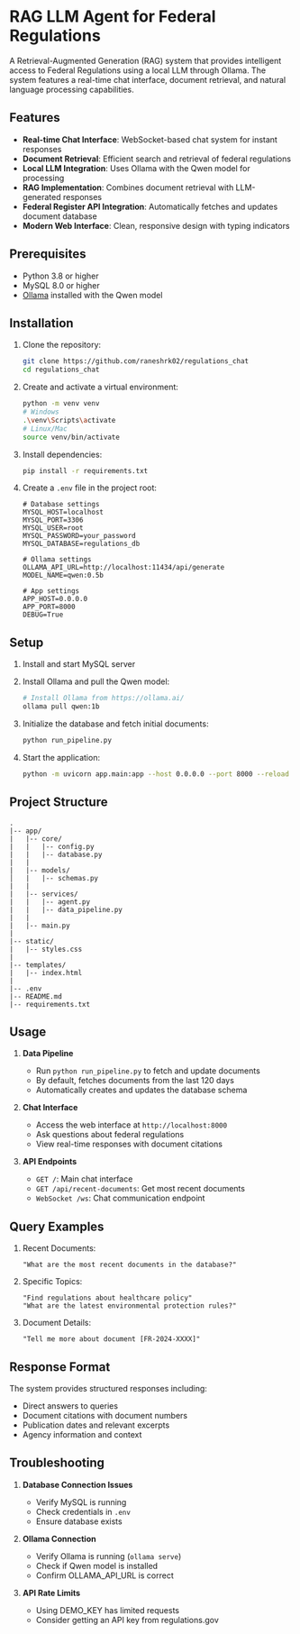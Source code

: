 # RAG LLM Agent for Federal Regulations

A Retrieval-Augmented Generation (RAG) system that provides intelligent access to Federal Regulations using a local LLM through Ollama. The system features a real-time chat interface, document retrieval, and natural language processing capabilities.

## Features

- **Real-time Chat Interface**: WebSocket-based chat system for instant responses
- **Document Retrieval**: Efficient search and retrieval of federal regulations
- **Local LLM Integration**: Uses Ollama with the Qwen model for processing
- **RAG Implementation**: Combines document retrieval with LLM-generated responses
- **Federal Register API Integration**: Automatically fetches and updates document database
- **Modern Web Interface**: Clean, responsive design with typing indicators

## Prerequisites

- Python 3.8 or higher
- MySQL 8.0 or higher
- [Ollama](https://ollama.ai/) installed with the Qwen model

## Installation

1. Clone the repository:
   ```bash
   git clone https://github.com/raneshrk02/regulations_chat
   cd regulations_chat
   ```

2. Create and activate a virtual environment:
   ```bash
   python -m venv venv
   # Windows
   .\venv\Scripts\activate
   # Linux/Mac
   source venv/bin/activate
   ```

3. Install dependencies:
   ```bash
   pip install -r requirements.txt
   ```

4. Create a `.env` file in the project root:
   ```env
   # Database settings
   MYSQL_HOST=localhost
   MYSQL_PORT=3306
   MYSQL_USER=root
   MYSQL_PASSWORD=your_password
   MYSQL_DATABASE=regulations_db

   # Ollama settings
   OLLAMA_API_URL=http://localhost:11434/api/generate
   MODEL_NAME=qwen:0.5b

   # App settings
   APP_HOST=0.0.0.0
   APP_PORT=8000
   DEBUG=True
   ```

## Setup

1. Install and start MySQL server

2. Install Ollama and pull the Qwen model:
   ```bash
   # Install Ollama from https://ollama.ai/
   ollama pull qwen:1b
   ```

3. Initialize the database and fetch initial documents:
   ```bash
   python run_pipeline.py
   ```

4. Start the application:
   ```bash
   python -m uvicorn app.main:app --host 0.0.0.0 --port 8000 --reload
   ```

## Project Structure

```
.
|-- app/
|   |-- core/
|   |   |-- config.py
|   |   |-- database.py
|   |
|   |-- models/
│   |   |-- schemas.py
|   |
|   |-- services/
|   |   |-- agent.py
|   |   |-- data_pipeline.py
|   |
|   |-- main.py
|
|-- static/
|   |-- styles.css
|   
|-- templates/
|   |-- index.html
|   
|-- .env
|-- README.md
|-- requirements.txt
```

## Usage

1. **Data Pipeline**
   - Run `python run_pipeline.py` to fetch and update documents
   - By default, fetches documents from the last 120 days
   - Automatically creates and updates the database schema

2. **Chat Interface**
   - Access the web interface at `http://localhost:8000`
   - Ask questions about federal regulations
   - View real-time responses with document citations

3. **API Endpoints**
   - `GET /`: Main chat interface
   - `GET /api/recent-documents`: Get most recent documents
   - `WebSocket /ws`: Chat communication endpoint

## Query Examples

1. Recent Documents:
   ```
   "What are the most recent documents in the database?"
   ```

2. Specific Topics:
   ```
   "Find regulations about healthcare policy"
   "What are the latest environmental protection rules?"
   ```

3. Document Details:
   ```
   "Tell me more about document [FR-2024-XXXX]"
   ```

## Response Format

The system provides structured responses including:
- Direct answers to queries
- Document citations with document numbers
- Publication dates and relevant excerpts
- Agency information and context

## Troubleshooting

1. **Database Connection Issues**
   - Verify MySQL is running
   - Check credentials in `.env`
   - Ensure database exists

2. **Ollama Connection**
   - Verify Ollama is running (`ollama serve`)
   - Check if Qwen model is installed
   - Confirm OLLAMA_API_URL is correct

3. **API Rate Limits**
   - Using DEMO_KEY has limited requests
   - Consider getting an API key from regulations.gov